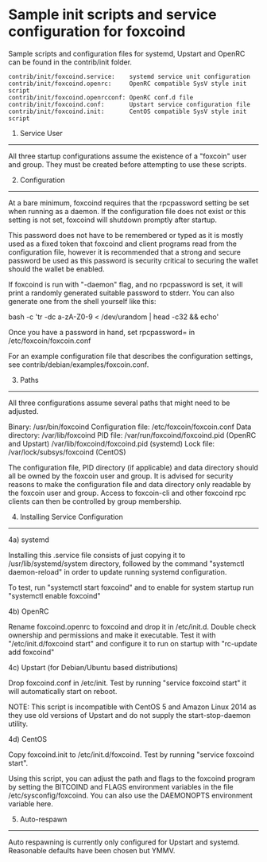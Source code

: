 Sample init scripts and service configuration for foxcoind
==========================================================

Sample scripts and configuration files for systemd, Upstart and OpenRC
can be found in the contrib/init folder.

    contrib/init/foxcoind.service:    systemd service unit configuration
    contrib/init/foxcoind.openrc:     OpenRC compatible SysV style init script
    contrib/init/foxcoind.openrcconf: OpenRC conf.d file
    contrib/init/foxcoind.conf:       Upstart service configuration file
    contrib/init/foxcoind.init:       CentOS compatible SysV style init script

1. Service User
---------------------------------

All three startup configurations assume the existence of a "foxcoin" user
and group.  They must be created before attempting to use these scripts.

2. Configuration
---------------------------------

At a bare minimum, foxcoind requires that the rpcpassword setting be set
when running as a daemon.  If the configuration file does not exist or this
setting is not set, foxcoind will shutdown promptly after startup.

This password does not have to be remembered or typed as it is mostly used
as a fixed token that foxcoind and client programs read from the configuration
file, however it is recommended that a strong and secure password be used
as this password is security critical to securing the wallet should the
wallet be enabled.

If foxcoind is run with "-daemon" flag, and no rpcpassword is set, it will
print a randomly generated suitable password to stderr.  You can also
generate one from the shell yourself like this:

bash -c 'tr -dc a-zA-Z0-9 < /dev/urandom | head -c32 && echo'

Once you have a password in hand, set rpcpassword= in /etc/foxcoin/foxcoin.conf

For an example configuration file that describes the configuration settings, 
see contrib/debian/examples/foxcoin.conf.

3. Paths
---------------------------------

All three configurations assume several paths that might need to be adjusted.

Binary:              /usr/bin/foxcoind
Configuration file:  /etc/foxcoin/foxcoin.conf
Data directory:      /var/lib/foxcoind
PID file:            /var/run/foxcoind/foxcoind.pid (OpenRC and Upstart)
                     /var/lib/foxcoind/foxcoind.pid (systemd)
Lock file:           /var/lock/subsys/foxcoind (CentOS)

The configuration file, PID directory (if applicable) and data directory
should all be owned by the foxcoin user and group.  It is advised for security
reasons to make the configuration file and data directory only readable by the
foxcoin user and group.  Access to foxcoin-cli and other foxcoind rpc clients
can then be controlled by group membership.

4. Installing Service Configuration
-----------------------------------

4a) systemd

Installing this .service file consists of just copying it to
/usr/lib/systemd/system directory, followed by the command
"systemctl daemon-reload" in order to update running systemd configuration.

To test, run "systemctl start foxcoind" and to enable for system startup run
"systemctl enable foxcoind"

4b) OpenRC

Rename foxcoind.openrc to foxcoind and drop it in /etc/init.d.  Double
check ownership and permissions and make it executable.  Test it with
"/etc/init.d/foxcoind start" and configure it to run on startup with
"rc-update add foxcoind"

4c) Upstart (for Debian/Ubuntu based distributions)

Drop foxcoind.conf in /etc/init.  Test by running "service foxcoind start"
it will automatically start on reboot.

NOTE: This script is incompatible with CentOS 5 and Amazon Linux 2014 as they
use old versions of Upstart and do not supply the start-stop-daemon utility.

4d) CentOS

Copy foxcoind.init to /etc/init.d/foxcoind. Test by running "service foxcoind start".

Using this script, you can adjust the path and flags to the foxcoind program by 
setting the BITCOIND and FLAGS environment variables in the file 
/etc/sysconfig/foxcoind. You can also use the DAEMONOPTS environment variable here.

5. Auto-respawn
-----------------------------------

Auto respawning is currently only configured for Upstart and systemd.
Reasonable defaults have been chosen but YMMV.


